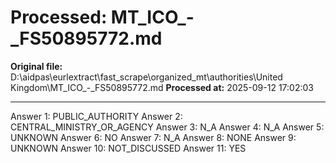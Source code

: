 # Processed: MT_ICO_-_FS50895772.md

**Original file:** D:\aidpas\eurlextract\fast_scrape\organized_mt\authorities\United Kingdom\MT_ICO_-_FS50895772.md
**Processed at:** 2025-09-12 17:02:03

---

Answer 1: PUBLIC_AUTHORITY
Answer 2: CENTRAL_MINISTRY_OR_AGENCY
Answer 3: N_A
Answer 4: N_A
Answer 5: UNKNOWN
Answer 6: NO
Answer 7: N_A
Answer 8: NONE
Answer 9: UNKNOWN
Answer 10: NOT_DISCUSSED
Answer 11: YES